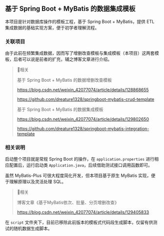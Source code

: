 ## 基于 Spring Boot + MyBatis 的数据集成模板

本项目是针对数据库操作的模板工程，基于 Spring Boot + MyBatis，提供 ETL 集成数据的基础实现方案，便于初学者理解流程。

### 关联项目

由于此前在频繁集成数据，因而写了增删改查模板与集成模板（本项目）这两套模板，后者可以说是前者的扩充，辅之博客文章进行介绍。

> 💬相关
>
> 基于 Spring Boot + MyBatis 的数据增删改查模板
>
> https://blog.csdn.net/weixin_42077074/article/details/128868655
>
> https://github.com/dreature1328/springboot-mybatis-crud-template
>
> 基于 Spring Boot + MyBatis 的数据集成模板
>
> https://blog.csdn.net/weixin_42077074/article/details/129802650
>
> https://github.com/dreature1328/springboot-mybatis-integration-template

### 相关说明

启动整个项目就是常规 Spring Boot 的操作，在 `application.properties` 进行相应配置后，运行启动类 `Application.java`，后续借助测试接口调用函数即可。

虽然 MyBatis-Plus 可很大程度简化开发，但本项目基于原生 MyBatis 实现，便于理解原理以及灵活处理 SQL。

> 💬相关
>
> 博客文章《基于MyBatis依次、批量、分页增删改查》
>
> https://blog.csdn.net/weixin_42077074/article/details/129405833

在 `script` 文件夹下，目前已移除此前版本的模板式代码段生成脚本，仅留有供测试的随机数据生成脚本。